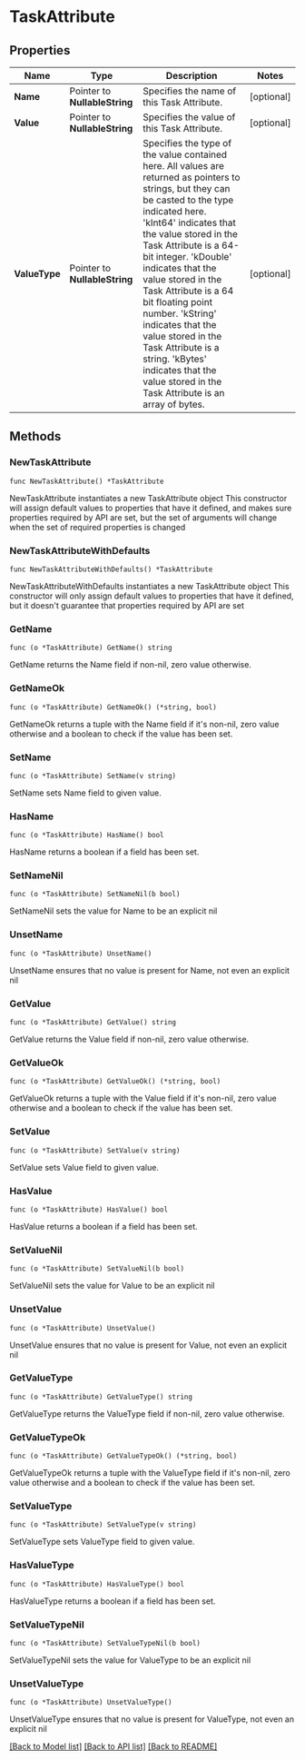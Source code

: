 # TaskAttribute

## Properties

Name | Type | Description | Notes
------------ | ------------- | ------------- | -------------
**Name** | Pointer to **NullableString** | Specifies the name of this Task Attribute. | [optional] 
**Value** | Pointer to **NullableString** | Specifies the value of this Task Attribute. | [optional] 
**ValueType** | Pointer to **NullableString** | Specifies the type of the value contained here. All values are returned as pointers to strings, but they can be casted to the type indicated here. &#39;kInt64&#39; indicates that the value stored in the Task Attribute is a 64-bit integer. &#39;kDouble&#39; indicates that the value stored in the Task Attribute is a 64 bit floating point number. &#39;kString&#39; indicates that the value stored in the Task Attribute is a string. &#39;kBytes&#39; indicates that the value stored in the Task Attribute is an array of bytes. | [optional] 

## Methods

### NewTaskAttribute

`func NewTaskAttribute() *TaskAttribute`

NewTaskAttribute instantiates a new TaskAttribute object
This constructor will assign default values to properties that have it defined,
and makes sure properties required by API are set, but the set of arguments
will change when the set of required properties is changed

### NewTaskAttributeWithDefaults

`func NewTaskAttributeWithDefaults() *TaskAttribute`

NewTaskAttributeWithDefaults instantiates a new TaskAttribute object
This constructor will only assign default values to properties that have it defined,
but it doesn't guarantee that properties required by API are set

### GetName

`func (o *TaskAttribute) GetName() string`

GetName returns the Name field if non-nil, zero value otherwise.

### GetNameOk

`func (o *TaskAttribute) GetNameOk() (*string, bool)`

GetNameOk returns a tuple with the Name field if it's non-nil, zero value otherwise
and a boolean to check if the value has been set.

### SetName

`func (o *TaskAttribute) SetName(v string)`

SetName sets Name field to given value.

### HasName

`func (o *TaskAttribute) HasName() bool`

HasName returns a boolean if a field has been set.

### SetNameNil

`func (o *TaskAttribute) SetNameNil(b bool)`

 SetNameNil sets the value for Name to be an explicit nil

### UnsetName
`func (o *TaskAttribute) UnsetName()`

UnsetName ensures that no value is present for Name, not even an explicit nil
### GetValue

`func (o *TaskAttribute) GetValue() string`

GetValue returns the Value field if non-nil, zero value otherwise.

### GetValueOk

`func (o *TaskAttribute) GetValueOk() (*string, bool)`

GetValueOk returns a tuple with the Value field if it's non-nil, zero value otherwise
and a boolean to check if the value has been set.

### SetValue

`func (o *TaskAttribute) SetValue(v string)`

SetValue sets Value field to given value.

### HasValue

`func (o *TaskAttribute) HasValue() bool`

HasValue returns a boolean if a field has been set.

### SetValueNil

`func (o *TaskAttribute) SetValueNil(b bool)`

 SetValueNil sets the value for Value to be an explicit nil

### UnsetValue
`func (o *TaskAttribute) UnsetValue()`

UnsetValue ensures that no value is present for Value, not even an explicit nil
### GetValueType

`func (o *TaskAttribute) GetValueType() string`

GetValueType returns the ValueType field if non-nil, zero value otherwise.

### GetValueTypeOk

`func (o *TaskAttribute) GetValueTypeOk() (*string, bool)`

GetValueTypeOk returns a tuple with the ValueType field if it's non-nil, zero value otherwise
and a boolean to check if the value has been set.

### SetValueType

`func (o *TaskAttribute) SetValueType(v string)`

SetValueType sets ValueType field to given value.

### HasValueType

`func (o *TaskAttribute) HasValueType() bool`

HasValueType returns a boolean if a field has been set.

### SetValueTypeNil

`func (o *TaskAttribute) SetValueTypeNil(b bool)`

 SetValueTypeNil sets the value for ValueType to be an explicit nil

### UnsetValueType
`func (o *TaskAttribute) UnsetValueType()`

UnsetValueType ensures that no value is present for ValueType, not even an explicit nil

[[Back to Model list]](../README.md#documentation-for-models) [[Back to API list]](../README.md#documentation-for-api-endpoints) [[Back to README]](../README.md)


